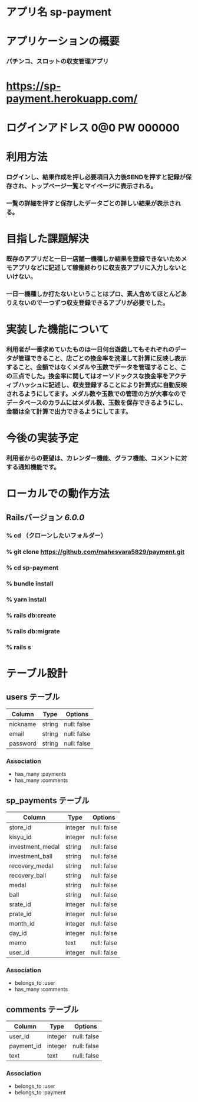 # アプリ名 sp-payment

# アプリケーションの概要  
### パチンコ、スロットの収支管理アプリ

# https://sp-payment.herokuapp.com/

# ログインアドレス 0@0 PW 000000

# 利用方法  
### ログインし、結果作成を押し必要項目入力後SENDを押すと記録が保存され、トップページ一覧とマイページに表示される。  
### 一覧の詳細を押すと保存したデータごとの詳しい結果が表示される。

# 目指した課題解決
### 既存のアプリだと一日一店舗一機種しか結果を登録できないためメモアプリなどに記述して稼働終わりに収支表アプリに入力しないといけない。  
### 一日一機種しか打たないということはプロ、素人含めてほとんどありえないので一つずつ収支登録できるアプリが必要でした。

# 実装した機能について
### 利用者が一番求めていたものは一日何台遊戯してもそれぞれのデータが管理できること、店ごとの換金率を洗濯して計算に反映し表示すること、金額ではなくメダルや玉数でデータを管理すること、この三点でした。換金率に関してはオーソドックスな換金率をアクティブハッシュに記述し、収支登録することにより計算式に自動反映されるようにしてます。メダル数や玉数での管理の方が大事なのでデータベースのカラムにはメダル数、玉数を保存できるようにし、金額は全て計算で出力できるようにしてます。

# 今後の実装予定
### 利用者からの要望は、カレンダー機能、グラフ機能、コメントに対する通知機能です。

# ローカルでの動作方法
## Railsバージョン _6.0.0_
### % cd （クローンしたいフォルダー）
### % git clone https://github.com/mahesvara5829/payment.git
### % cd sp-payment
### % bundle install
### % yarn install 
### % rails db:create
### % rails db:migrate
### % rails s



# テーブル設計

## users テーブル

| Column   | Type   | Options     |
| -------- | ------ | ----------- |
| nickname | string | null: false |
| email    | string | null: false |
| password | string | null: false |

### Association

- has_many :payments
- has_many :comments

## sp_payments テーブル

| Column          | Type    | Options     |
| --------------- | ------- | ----------- |
| store_id        | integer | null: false |
| kisyu_id        | integer | null: false |
| investment_medal| string  | null: false |
| investment_ball | string  | null: false |
| recovery_medal  | string  | null: false |
| recovery_ball   | string  | null: false |
| medal           | string  | null: false |
| ball            | string  | null: false |
| srate_id        | integer | null: false |
| prate_id        | integer | null: false |
| month_id        | integer | null: false |
| day_id          | integer | null: false |
| memo            | text    | null: false |
| user_id         | integer | null: false |

### Association

- belongs_to :user
- has_many :comments

## comments テーブル

| Column     | Type    | Options     |
| ---------- | ------- | ----------- |
| user_id    | integer | null: false |
| payment_id | integer | null: false |
| text       | text    | null: false |

### Association

- belongs_to :user
- belongs_to :payment